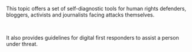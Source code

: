 This topic offers a set of self-diagnostic tools for human rights defenders, bloggers, activists and journalists facing attacks themselves.

<br>

It also provides guidelines for digital first responders to assist a person under threat.